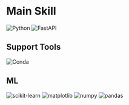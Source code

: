 
<div align="center">
<!--   <img src="https://capsule-render.vercel.app/api?type=venom&height=200&color=gradient&text=SHIN%27s%20%20GitHub&fontAlign=50&stroke=123&strokeWidth=2&animation=twinkling&textBg=false&section=header&reversal=false"> -->
</div>
<!-- <hr> -->

<div>
  <div>
  <h1>Main Skill</h1>
  <img src="https://img.shields.io/badge/python-3670A0?style=for-the-badge&logo=python&logoColor=ffdd54" alt="Python">
  <img src="https://img.shields.io/badge/FastAPI-005571?style=for-the-badge&logo=fastapi" alt="FastAPI">
    
  </div>

  <div>
    <h2>
      Support Tools
    </h2>
    <img src="https://img.shields.io/badge/Anaconda-%2344A833.svg?style=for-the-badge&logo=anaconda&logoColor=white" alt="Conda">
  </div>

  <div>
    <h2>
      ML
    </h2>
    <img src="https://img.shields.io/badge/scikit--learn-%23F7931E.svg?style=for-the-badge&logo=scikit-learn&logoColor=white" alt="scikit-learn">
    <img src="https://img.shields.io/badge/Matplotlib-%23ffffff.svg?style=for-the-badge&logo=Matplotlib&logoColor=black" alt="matplotlib">
    <img src="https://img.shields.io/badge/numpy-%23013243.svg?style=for-the-badge&logo=numpy&logoColor=white" alt="numpy">
    <img src="https://img.shields.io/badge/pandas-%23150458.svg?style=for-the-badge&logo=pandas&logoColor=white" alt="pandas">
  </div>
</div>

</div>

<!-- <hr>
<br>
<br> -->
<!-- <div>
  Do you wanna experience my Project?
  <br>
  www.heewonhub.com
</div> -->
